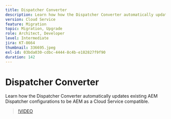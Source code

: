 ```yaml
---
title: Dispatcher Converter
description: Learn how how the Dispatcher Converter automatically updates existing AEM Dispatcher configurations to be AEM as a Cloud Service compatible.
version: Cloud Service
feature: Migration
topic: Migration, Upgrade
role: Architect, Developer
level: Intermediate
jira: KT-8664
thumbnail: 336695.jpeg
exl-id: 03bda030-cdbc-4444-8c4b-e182827f9f90
duration: 142
---
```

# Dispatcher Converter

Learn how the Dispatcher Converter automatically updates existing AEM Dispatcher configurations to be AEM as a Cloud Service compatible.

>[!VIDEO](https://video.tv.adobe.com/v/336695?quality=12&learn=on)
